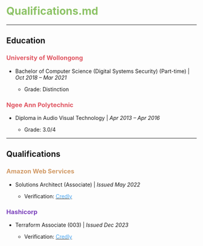 # <clrgn>Qualifications.md</clrgn>

---

## Education
### <clrrd>University of Wollongong</clrl> 
- Bachelor of Computer Science (Digital Systems Security) (Part-time) | *Oct 2018 – Mar 2021*

  - Grade: Distinction

### <clrrd>Ngee Ann Polytechnic</clrrd>
- Diploma in Audio Visual Technology | *Apr 2013 – Apr 2016*
  
  - Grade: 3.0/4

---

## Qualifications
### <clrog>Amazon Web Services</clrog>  
- Solutions Architect (Associate) | *Issued May 2022*

  - Verification: [<clrbl>Credly](https://www.credly.com/badges/e85f7188-7eef-4c75-b3a6-0093eba0e49f)

### <clrmgt>Hashicorp</clrmgt>
- Terraform Associate (003) | *Issued Dec 2023*

  - Verification: [<clrbl>Credly](https://www.credly.com/badges/815d4109-ef08-4d64-8b7a-4455fb0fda6a)


<style>
/* @group Block Quotes */

blockquote {
	border-left: 5px solid #333;
	padding-left: 1rem;
	
}
/* @end */

/* @group Pre-formatted and Code */

pre {
	overflow: auto;
	margin: 1rem 0;
	padding: .5rem;

	font-size: .875em;
	white-space: pre;
	
	background-color: #1e2326;
	border: 1px solid #bbc3c5;
	border-radius: 3px;
}

code {
	padding: 0 .25em;
	
	white-space: pre;
	font-family: Source Code Pro, monospace;
	
	background-color: #1e2326;
	border-radius: 3px;
}

pre code {
	padding: 0;

	word-wrap: normal;
	white-space: pre-wrap;
}

pre code, pre tt {
	background-color: transparent;
	border: none;
}
/* @end */

clrog {
  color: #d19a66;
}

clrgn {
  color: #8cc265;
}

clrbl {
	color: #4aa5f0;
}

clrrd {
	color: #e05561;
}

clrmg {
	color: #c162de;
}

clrcy {
	color: #42b3c2;
}

clrmgt {
  color: #7b42bc;
}
</style>